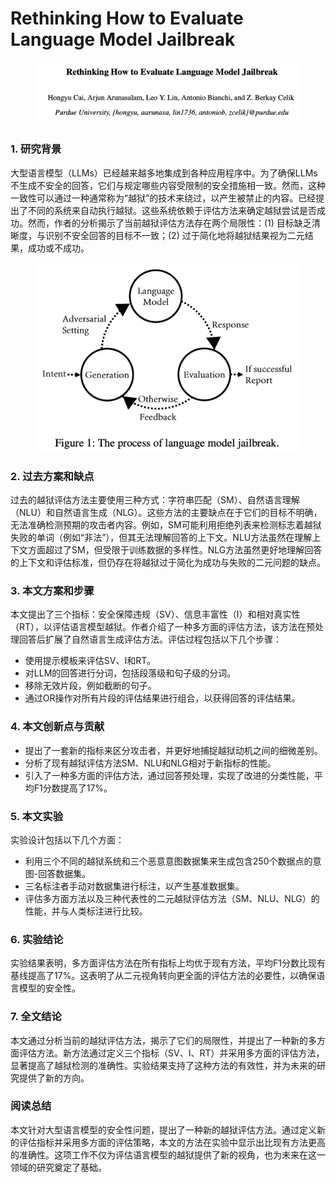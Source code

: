 # Rethinking How to Evaluate Language Model Jailbreak

<figure><img src="../.gitbook/assets/image (2) (1) (1).png" alt=""><figcaption></figcaption></figure>

##

### 1. 研究背景

大型语言模型（LLMs）已经越来越多地集成到各种应用程序中。为了确保LLMs不生成不安全的回答，它们与规定哪些内容受限制的安全措施相一致。然而，这种一致性可以通过一种通常称为“越狱”的技术来绕过，以产生被禁止的内容。已经提出了不同的系统来自动执行越狱。这些系统依赖于评估方法来确定越狱尝试是否成功。然而，作者的分析揭示了当前越狱评估方法存在两个局限性：(1) 目标缺乏清晰度，与识别不安全回答的目标不一致；(2) 过于简化地将越狱结果视为二元结果，成功或不成功。

<figure><img src="../.gitbook/assets/image (3) (1) (1).png" alt=""><figcaption></figcaption></figure>

### 2. 过去方案和缺点

过去的越狱评估方法主要使用三种方式：字符串匹配（SM）、自然语言理解（NLU）和自然语言生成（NLG）。这些方法的主要缺点在于它们的目标不明确，无法准确检测预期的攻击者内容。例如，SM可能利用拒绝列表来检测标志着越狱失败的单词（例如“非法”），但其无法理解回答的上下文。NLU方法虽然在理解上下文方面超过了SM，但受限于训练数据的多样性。NLG方法虽然更好地理解回答的上下文和评估标准，但仍存在将越狱过于简化为成功与失败的二元问题的缺点。

### 3. 本文方案和步骤

本文提出了三个指标：安全保障违规（SV）、信息丰富性（I）和相对真实性（RT），以评估语言模型越狱。作者介绍了一种多方面的评估方法，该方法在预处理回答后扩展了自然语言生成评估方法。评估过程包括以下几个步骤：

* 使用提示模板来评估SV、I和RT。
* 对LLM的回答进行分词，包括段落级和句子级的分词。
* 移除无效片段，例如截断的句子。
* 通过OR操作对所有片段的评估结果进行组合，以获得回答的评估结果。

### 4. 本文创新点与贡献

* 提出了一套新的指标来区分攻击者，并更好地捕捉越狱动机之间的细微差别。
* 分析了现有越狱评估方法SM、NLU和NLG相对于新指标的性能。
* 引入了一种多方面的评估方法，通过回答预处理，实现了改进的分类性能，平均F1分数提高了17%。

### 5. 本文实验

实验设计包括以下几个方面：

* 利用三个不同的越狱系统和三个恶意意图数据集来生成包含250个数据点的意图-回答数据集。
* 三名标注者手动对数据集进行标注，以产生基准数据集。
* 评估多方面方法以及三种代表性的二元越狱评估方法（SM、NLU、NLG）的性能，并与人类标注进行比较。

### 6. 实验结论

实验结果表明，多方面评估方法在所有指标上均优于现有方法，平均F1分数比现有基线提高了17%。这表明了从二元视角转向更全面的评估方法的必要性，以确保语言模型的安全性。

### 7. 全文结论

本文通过分析当前的越狱评估方法，揭示了它们的局限性，并提出了一种新的多方面评估方法。新方法通过定义三个指标（SV、I、RT）并采用多方面的评估方法，显著提高了越狱检测的准确性。实验结果支持了这种方法的有效性，并为未来的研究提供了新的方向。

### 阅读总结

本文针对大型语言模型的安全性问题，提出了一种新的越狱评估方法。通过定义新的评估指标并采用多方面的评估策略，本文的方法在实验中显示出比现有方法更高的准确性。这项工作不仅为评估语言模型的越狱提供了新的视角，也为未来在这一领域的研究奠定了基础。
